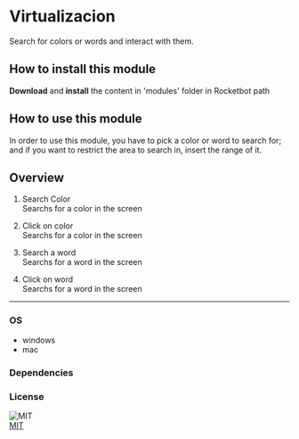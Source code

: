 



# Virtualizacion
  
Search for colors or words and interact with them.  

## How to install this module
  
__Download__ and __install__ the content in 'modules' folder in Rocketbot path  


## How to use this module
In order to use this module, you have to pick a color or word to search for; and if you want 
to restrict the area to search in, insert the range of it.


## Overview


1. Search Color  
Searchs for a color in the screen

2. Click on color  
Searchs for a color in the screen

3. Search a word  
Searchs for a word in the screen

4. Click on word  
Searchs for a word in the screen  




----
### OS

- windows
- mac

### Dependencies

### License
  
![MIT](https://camo.githubusercontent.com/107590fac8cbd65071396bb4d04040f76cde5bde/687474703a2f2f696d672e736869656c64732e696f2f3a6c6963656e73652d6d69742d626c75652e7376673f7374796c653d666c61742d737175617265)  
[MIT](http://opensource.org/licenses/mit-license.ph)
